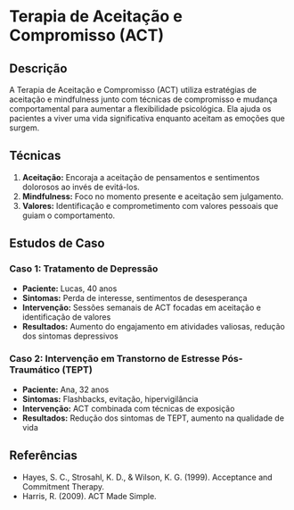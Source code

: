 # Terapia de Aceitação e Compromisso (ACT)

## Descrição
A Terapia de Aceitação e Compromisso (ACT) utiliza estratégias de aceitação e mindfulness junto com técnicas de compromisso e mudança comportamental para aumentar a flexibilidade psicológica. Ela ajuda os pacientes a viver uma vida significativa enquanto aceitam as emoções que surgem.

## Técnicas
1. **Aceitação:** Encoraja a aceitação de pensamentos e sentimentos dolorosos ao invés de evitá-los.
2. **Mindfulness:** Foco no momento presente e aceitação sem julgamento.
3. **Valores:** Identificação e comprometimento com valores pessoais que guiam o comportamento.

## Estudos de Caso
### Caso 1: Tratamento de Depressão
- **Paciente:** Lucas, 40 anos
- **Sintomas:** Perda de interesse, sentimentos de desesperança
- **Intervenção:** Sessões semanais de ACT focadas em aceitação e identificação de valores
- **Resultados:** Aumento do engajamento em atividades valiosas, redução dos sintomas depressivos

### Caso 2: Intervenção em Transtorno de Estresse Pós-Traumático (TEPT)
- **Paciente:** Ana, 32 anos
- **Sintomas:** Flashbacks, evitação, hipervigilância
- **Intervenção:** ACT combinada com técnicas de exposição
- **Resultados:** Redução dos sintomas de TEPT, aumento na qualidade de vida

## Referências
- Hayes, S. C., Strosahl, K. D., & Wilson, K. G. (1999). Acceptance and Commitment Therapy.
- Harris, R. (2009). ACT Made Simple.
